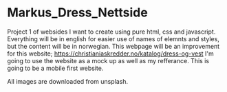 # Markus_Dress_Nettside
Project 1 of websides I want to create using pure html, css and javascript.
Everything will be in english for easier use of names of elemnts and styles, but the content will be in norwegian. 
This webpage will be an improvement for this website; https://christianiaskredder.no/katalog/dress-og-vest
I'm going to use the website as a mock up as well as my refferance.
This is going to be a mobile first website.

All images are downloaded from unsplash.
